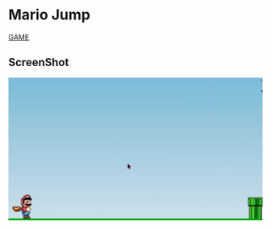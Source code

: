 # Mario Jump

<a href="https://webappsandcoffee.000webhostapp.com/game">GAME</a>

## ScreenShot

![alt text](embed.gif)
